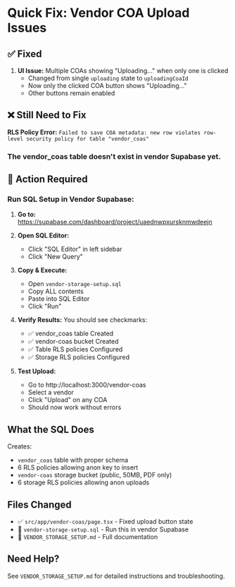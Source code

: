 # Quick Fix: Vendor COA Upload Issues

## ✅ Fixed
1. **UI Issue:** Multiple COAs showing "Uploading..." when only one is clicked
   - Changed from single `uploading` state to `uploadingCoaId` 
   - Now only the clicked COA button shows "Uploading..."
   - Other buttons remain enabled

## ❌ Still Need to Fix
**RLS Policy Error:** `Failed to save COA metadata: new row violates row-level security policy for table "vendor_coas"`

### The vendor_coas table doesn't exist in vendor Supabase yet.

## 🚀 Action Required

### Run SQL Setup in Vendor Supabase:

1. **Go to:** https://supabase.com/dashboard/project/uaednwpxursknmwdeejn

2. **Open SQL Editor:**
   - Click "SQL Editor" in left sidebar
   - Click "New Query"

3. **Copy & Execute:**
   - Open `vendor-storage-setup.sql` 
   - Copy ALL contents
   - Paste into SQL Editor
   - Click "Run"

4. **Verify Results:**
   You should see checkmarks:
   - ✅ vendor_coas table Created
   - ✅ vendor-coas bucket Created  
   - ✅ Table RLS policies Configured
   - ✅ Storage RLS policies Configured

5. **Test Upload:**
   - Go to http://localhost:3000/vendor-coas
   - Select a vendor
   - Click "Upload" on any COA
   - Should now work without errors

## What the SQL Does

Creates:
- `vendor_coas` table with proper schema
- 6 RLS policies allowing anon key to insert
- `vendor-coas` storage bucket (public, 50MB, PDF only)
- 6 storage RLS policies allowing anon uploads

## Files Changed
- ✅ `src/app/vendor-coas/page.tsx` - Fixed upload button state
- 📄 `vendor-storage-setup.sql` - Run this in vendor Supabase
- 📖 `VENDOR_STORAGE_SETUP.md` - Full documentation

## Need Help?
See `VENDOR_STORAGE_SETUP.md` for detailed instructions and troubleshooting.

